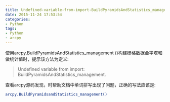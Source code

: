 ```yaml
---
title: Undefined-variable-from-import-BuildPyramidsAndStatistics_management
date: 2015-11-24 17:53:54
categories:
- Python
tags:
- Python
- arcpy
---
```


使用arcpy.BuildPyramidsAndStatistics_management ()构建栅格数据金字塔和做统计值时，提示该方法为定义:  
> Undefined variable from import: BuildPyramidsAndStatistics_management.    

查看arcpy源码发现，时帮助文档中单词拼写出现了问题，正确的写法应该是:   
``` bash
arcpy.BuildPyramidsandStatistics_management()
```
